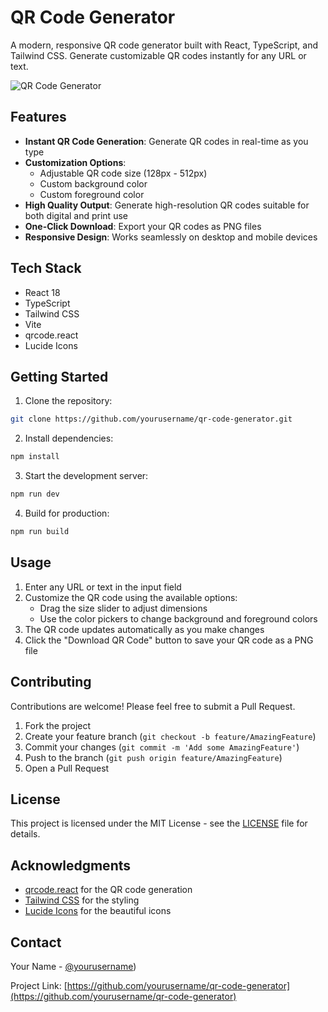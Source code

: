 # QR Code Generator

A modern, responsive QR code generator built with React, TypeScript, and Tailwind CSS. Generate customizable QR codes instantly for any URL or text.

![QR Code Generator](https://images.unsplash.com/photo-1595079676339-1534801ad6cf?auto=format&fit=crop&q=80&w=2000)

## Features

- **Instant QR Code Generation**: Generate QR codes in real-time as you type
- **Customization Options**:
  - Adjustable QR code size (128px - 512px)
  - Custom background color
  - Custom foreground color
- **High Quality Output**: Generate high-resolution QR codes suitable for both digital and print use
- **One-Click Download**: Export your QR codes as PNG files
- **Responsive Design**: Works seamlessly on desktop and mobile devices

## Tech Stack

- React 18
- TypeScript
- Tailwind CSS
- Vite
- qrcode.react
- Lucide Icons

## Getting Started

1. Clone the repository:
```bash
git clone https://github.com/yourusername/qr-code-generator.git
```

2. Install dependencies:
```bash
npm install
```

3. Start the development server:
```bash
npm run dev
```

4. Build for production:
```bash
npm run build
```

## Usage

1. Enter any URL or text in the input field
2. Customize the QR code using the available options:
   - Drag the size slider to adjust dimensions
   - Use the color pickers to change background and foreground colors
3. The QR code updates automatically as you make changes
4. Click the "Download QR Code" button to save your QR code as a PNG file

## Contributing

Contributions are welcome! Please feel free to submit a Pull Request.

1. Fork the project
2. Create your feature branch (`git checkout -b feature/AmazingFeature`)
3. Commit your changes (`git commit -m 'Add some AmazingFeature'`)
4. Push to the branch (`git push origin feature/AmazingFeature`)
5. Open a Pull Request

## License

This project is licensed under the MIT License - see the [LICENSE](LICENSE) file for details.

## Acknowledgments

- [qrcode.react](https://github.com/zpao/qrcode.react) for the QR code generation
- [Tailwind CSS](https://tailwindcss.com) for the styling
- [Lucide Icons](https://lucide.dev) for the beautiful icons

## Contact

Your Name - [@yourusername](https://twitter.com/AbdullahAl2348))

Project Link: [https://github.com/yourusername/qr-code-generator](https://github.com/yourusername/qr-code-generator)
